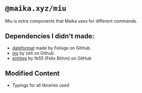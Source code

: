 # `@maika.xyz/miu`
Miu is extra components that Maika uses for different commands.

## Dependencies I didn't made:
- [dateformat](https://github.com/felixge/node-dateformat) made by Felixge on GitHub.
- [ms](https://github.com/zeit/ms) by zeit on Github.
- [entities](https://github.com/fb55/entities) by fb55 (Felix Böhm) on GitHub

## Modified Content
- Typings for all libraries used